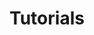 ---
title: Tutorials
weight: 83
description: In this section, you will find tutorials to start implementing simple formulas on Ritchie.
---